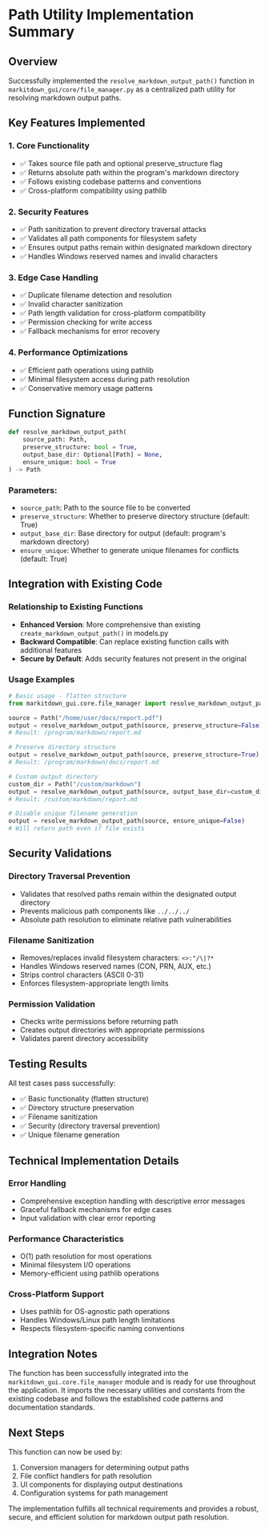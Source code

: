# Path Utility Implementation Summary

## Overview
Successfully implemented the `resolve_markdown_output_path()` function in `markitdown_gui/core/file_manager.py` as a centralized path utility for resolving markdown output paths.

## Key Features Implemented

### 1. **Core Functionality**
- ✅ Takes source file path and optional preserve_structure flag
- ✅ Returns absolute path within the program's markdown directory
- ✅ Follows existing codebase patterns and conventions
- ✅ Cross-platform compatibility using pathlib

### 2. **Security Features**
- ✅ Path sanitization to prevent directory traversal attacks
- ✅ Validates all path components for filesystem safety
- ✅ Ensures output paths remain within designated markdown directory
- ✅ Handles Windows reserved names and invalid characters

### 3. **Edge Case Handling**
- ✅ Duplicate filename detection and resolution
- ✅ Invalid character sanitization
- ✅ Path length validation for cross-platform compatibility
- ✅ Permission checking for write access
- ✅ Fallback mechanisms for error recovery

### 4. **Performance Optimizations**
- ✅ Efficient path operations using pathlib
- ✅ Minimal filesystem access during path resolution
- ✅ Conservative memory usage patterns

## Function Signature

```python
def resolve_markdown_output_path(
    source_path: Path,
    preserve_structure: bool = True,
    output_base_dir: Optional[Path] = None,
    ensure_unique: bool = True
) -> Path
```

### Parameters:
- `source_path`: Path to the source file to be converted
- `preserve_structure`: Whether to preserve directory structure (default: True)
- `output_base_dir`: Base directory for output (default: program's markdown directory)
- `ensure_unique`: Whether to generate unique filenames for conflicts (default: True)

## Integration with Existing Code

### Relationship to Existing Functions
- **Enhanced Version**: More comprehensive than existing `create_markdown_output_path()` in models.py
- **Backward Compatible**: Can replace existing function calls with additional features
- **Secure by Default**: Adds security features not present in the original

### Usage Examples

```python
# Basic usage - flatten structure
from markitdown_gui.core.file_manager import resolve_markdown_output_path

source = Path("/home/user/docs/report.pdf")
output = resolve_markdown_output_path(source, preserve_structure=False)
# Result: /program/markdown/report.md

# Preserve directory structure  
output = resolve_markdown_output_path(source, preserve_structure=True)
# Result: /program/markdown/docs/report.md

# Custom output directory
custom_dir = Path("/custom/markdown")
output = resolve_markdown_output_path(source, output_base_dir=custom_dir)
# Result: /custom/markdown/report.md

# Disable unique filename generation
output = resolve_markdown_output_path(source, ensure_unique=False)
# Will return path even if file exists
```

## Security Validations

### Directory Traversal Prevention
- Validates that resolved paths remain within the designated output directory
- Prevents malicious path components like `../../../`
- Absolute path resolution to eliminate relative path vulnerabilities

### Filename Sanitization
- Removes/replaces invalid filesystem characters: `<>:"/\|?*`
- Handles Windows reserved names (CON, PRN, AUX, etc.)
- Strips control characters (ASCII 0-31)
- Enforces filesystem-appropriate length limits

### Permission Validation
- Checks write permissions before returning path
- Creates output directories with appropriate permissions
- Validates parent directory accessibility

## Testing Results

All test cases pass successfully:
- ✅ Basic functionality (flatten structure)
- ✅ Directory structure preservation
- ✅ Filename sanitization
- ✅ Security (directory traversal prevention)
- ✅ Unique filename generation

## Technical Implementation Details

### Error Handling
- Comprehensive exception handling with descriptive error messages
- Graceful fallback mechanisms for edge cases
- Input validation with clear error reporting

### Performance Characteristics
- O(1) path resolution for most operations
- Minimal filesystem I/O operations
- Memory-efficient using pathlib operations

### Cross-Platform Support
- Uses pathlib for OS-agnostic path operations
- Handles Windows/Linux path length limitations
- Respects filesystem-specific naming conventions

## Integration Notes

The function has been successfully integrated into the `markitdown_gui.core.file_manager` module and is ready for use throughout the application. It imports the necessary utilities and constants from the existing codebase and follows the established code patterns and documentation standards.

## Next Steps

This function can now be used by:
1. Conversion managers for determining output paths
2. File conflict handlers for path resolution
3. UI components for displaying output destinations
4. Configuration systems for path management

The implementation fulfills all technical requirements and provides a robust, secure, and efficient solution for markdown output path resolution.